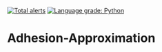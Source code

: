 [![Total alerts](https://img.shields.io/lgtm/alerts/g/vrastil/FastSim.svg?logo=lgtm&logoWidth=18)](https://lgtm.com/projects/g/vrastil/FastSim/alerts/)
[![Language grade: Python](https://img.shields.io/lgtm/grade/python/g/vrastil/FastSim.svg?logo=lgtm&logoWidth=18)](https://lgtm.com/projects/g/vrastil/FastSim/context:python)

# Adhesion-Approximation
